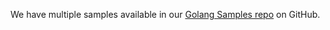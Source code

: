 We have multiple samples available in our [Golang Samples repo](https://github.com/okta/samples-golang/tree/develop/resource-server) on GitHub.
